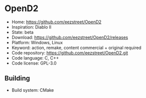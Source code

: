 # OpenD2

- Home: https://github.com/eezstreet/OpenD2
- Inspiration: Diablo II
- State: beta
- Download: https://github.com/eezstreet/OpenD2/releases
- Platform: Windows, Linux
- Keyword: action, remake, content commercial + original required
- Code repository: https://github.com/eezstreet/OpenD2.git
- Code language: C, C++
- Code license: GPL-3.0

## Building

- Build system: CMake
